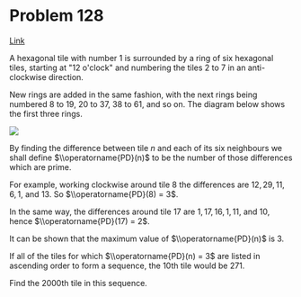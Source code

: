 # Problem 128

[Link](https://projecteuler.net/problem=128)

A hexagonal tile with number $1$ is surrounded by a ring of six hexagonal tiles, starting at "12 o'clock" and numbering the tiles $2$ to $7$ in an anti-clockwise direction.

New rings are added in the same fashion, with the next rings being numbered $8$ to $19$, $20$ to $37$, $38$ to $61$, and so on. The diagram below shows the first three rings.

![](resources/images/0128.png?1678992052)

By finding the difference between tile $n$ and each of its six neighbours we shall define $\\operatorname{PD}(n)$ to be the number of those differences which are prime.

For example, working clockwise around tile $8$ the differences are $12, 29, 11, 6, 1$, and $13$. So $\\operatorname{PD}(8) = 3$.

In the same way, the differences around tile $17$ are $1, 17, 16, 1, 11$, and $10$, hence $\\operatorname{PD}(17) = 2$.

It can be shown that the maximum value of $\\operatorname{PD}(n)$ is $3$.

If all of the tiles for which $\\operatorname{PD}(n) = 3$ are listed in ascending order to form a sequence, the $10$th tile would be $271$.

Find the $2000$th tile in this sequence.